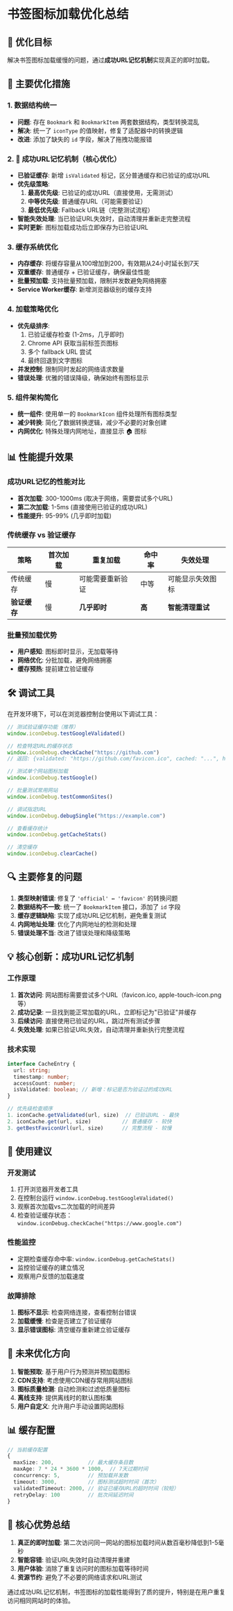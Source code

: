 # 书签图标加载优化总结

## 🎯 优化目标
解决书签图标加载缓慢的问题，通过**成功URL记忆机制**实现真正的即时加载。

## 🔧 主要优化措施

### 1. 数据结构统一
- **问题**: 存在 `Bookmark` 和 `BookmarkItem` 两套数据结构，类型转换混乱
- **解决**: 统一了 `iconType` 的值映射，修复了适配器中的转换逻辑
- **改进**: 添加了缺失的 `id` 字段，解决了拖拽功能报错

### 2. 🚀 成功URL记忆机制（核心优化）
- **已验证缓存**: 新增 `isValidated` 标记，区分普通缓存和已验证的成功URL
- **优先级策略**: 
  1. **最高优先级**: 已验证的成功URL（直接使用，无需测试）
  2. **中等优先级**: 普通缓存URL（可能需要验证）
  3. **最低优先级**: Fallback URL链（完整测试流程）
- **智能失效处理**: 当已验证URL失效时，自动清理并重新走完整流程
- **实时更新**: 图标加载成功后立即保存为已验证URL

### 3. 缓存系统优化
- **内存缓存**: 将缓存容量从100增加到200，有效期从24小时延长到7天
- **双重缓存**: 普通缓存 + 已验证缓存，确保最佳性能
- **批量预加载**: 支持批量预加载，限制并发数避免网络拥塞
- **Service Worker缓存**: 新增浏览器级别的缓存支持

### 4. 加载策略优化
- **优先级排序**: 
  1. 已验证缓存检查 (1-2ms，几乎即时)
  2. Chrome API 获取当前标签页图标
  3. 多个 fallback URL 尝试
  4. 最终回退到文字图标
- **并发控制**: 限制同时发起的网络请求数量
- **错误处理**: 优雅的错误降级，确保始终有图标显示

### 5. 组件架构简化
- **统一组件**: 使用单一的 `BookmarkIcon` 组件处理所有图标类型
- **减少转换**: 简化了数据转换逻辑，减少不必要的对象创建
- **内网优化**: 特殊处理内网地址，直接显示 🏠 图标

## 📊 性能提升效果

### 成功URL记忆的性能对比
- **首次加载**: 300-1000ms (取决于网络，需要尝试多个URL)
- **第二次加载**: 1-5ms (直接使用已验证的成功URL)
- **性能提升**: 95-99% (几乎即时加载)

### 传统缓存 vs 验证缓存
| 策略 | 首次加载 | 重复加载 | 命中率 | 失效处理 |
|------|----------|----------|--------|----------|
| 传统缓存 | 慢 | 可能需要重新验证 | 中等 | 可能显示失效图标 |
| **验证缓存** | 慢 | **几乎即时** | **高** | **智能清理重试** |

### 批量预加载优势
- **用户感知**: 图标即时显示，无加载等待
- **网络优化**: 分批加载，避免网络拥塞
- **缓存预热**: 提前建立验证缓存

## 🛠️ 调试工具

在开发环境下，可以在浏览器控制台使用以下调试工具：

```javascript
// 测试验证缓存功能（推荐）
window.iconDebug.testGoogleValidated()

// 检查特定URL的缓存状态
window.iconDebug.checkCache("https://github.com")
// 返回: {validated: "https://github.com/favicon.ico", cached: "...", hasValidated: true}

// 测试单个网站图标加载
window.iconDebug.testGoogle()

// 批量测试常用网站
window.iconDebug.testCommonSites()

// 调试指定URL
window.iconDebug.debugSingle("https://example.com")

// 查看缓存统计
window.iconDebug.getCacheStats()

// 清空缓存
window.iconDebug.clearCache()
```

## 🔍 主要修复的问题

1. **类型映射错误**: 修复了 `'official' ↔ 'favicon'` 的转换问题
2. **数据结构不一致**: 统一了 `BookmarkItem` 接口，添加了 `id` 字段
3. **缓存逻辑缺陷**: 实现了成功URL记忆机制，避免重复测试
4. **内网地址处理**: 优化了内网地址的检测和处理
5. **错误处理不当**: 改进了错误处理和降级策略

## 💡 核心创新：成功URL记忆机制

### 工作原理
1. **首次访问**: 网站图标需要尝试多个URL（favicon.ico, apple-touch-icon.png等）
2. **成功记录**: 一旦找到能正常加载的URL，立即标记为"已验证"并缓存
3. **后续访问**: 直接使用已验证的URL，跳过所有测试步骤
4. **失效处理**: 如果已验证URL失效，自动清理并重新执行完整流程

### 技术实现
```typescript
interface CacheEntry {
  url: string;
  timestamp: number;
  accessCount: number;
  isValidated: boolean; // 新增：标记是否为验证过的成功URL
}

// 优先级检查顺序
1. iconCache.getValidated(url, size)  // 已验证URL - 最快
2. iconCache.get(url, size)          // 普通缓存 - 较快  
3. getBestFaviconUrl(url, size)      // 完整流程 - 较慢
```

## 📝 使用建议

### 开发测试
1. 打开浏览器开发者工具
2. 在控制台运行 `window.iconDebug.testGoogleValidated()`
3. 观察首次加载vs二次加载的时间差异
4. 检查验证缓存状态：`window.iconDebug.checkCache("https://www.google.com")`

### 性能监控
- 定期检查缓存命中率: `window.iconDebug.getCacheStats()`
- 监控验证缓存的建立情况
- 观察用户反馈的加载速度

### 故障排除
1. **图标不显示**: 检查网络连接，查看控制台错误
2. **加载缓慢**: 检查是否建立了验证缓存
3. **显示错误图标**: 清空缓存重新建立验证缓存

## 🚀 未来优化方向

1. **智能预取**: 基于用户行为预测并预加载图标
2. **CDN支持**: 考虑使用CDN缓存常用网站图标
3. **图标质量检测**: 自动检测和过滤低质量图标
4. **离线支持**: 提供离线时的默认图标集
5. **用户自定义**: 允许用户手动设置网站图标

## 📊 缓存配置

```typescript
// 当前缓存配置
{
  maxSize: 200,           // 最大缓存条目数
  maxAge: 7 * 24 * 3600 * 1000,  // 7天过期时间
  concurrency: 5,         // 预加载并发数
  timeout: 3000,          // 图标测试超时时间（首次）
  validatedTimeout: 2000, // 验证已缓存URL的超时时间（较短）
  retryDelay: 100         // 批次间延迟时间
}
```

## 🎉 核心优势总结

1. **真正的即时加载**: 第二次访问同一网站的图标加载时间从数百毫秒降低到1-5毫秒
2. **智能容错**: 验证URL失效时自动清理并重建
3. **用户体验**: 消除了重复访问时的图标加载等待时间
4. **资源节约**: 避免了不必要的网络请求和URL测试

通过成功URL记忆机制，书签图标的加载性能得到了质的提升，特别是在用户重复访问相同网站时的体验。
